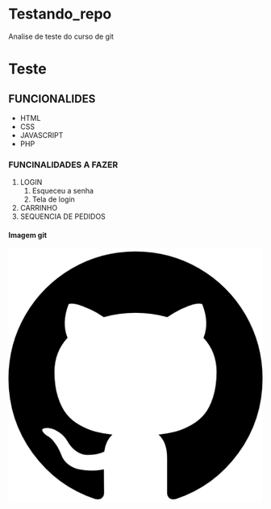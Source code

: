 # Testando_repo
Analise de teste do curso de git
# Teste


## FUNCIONALIDES ##

* HTML
* CSS 
* JAVASCRIPT
* PHP

### FUNCINALIDADES A FAZER ###

1. LOGIN
    1. Esqueceu a senha
    2. Tela de login
2. CARRINHO
3. SEQUENCIA DE PEDIDOS

#### Imagem git

![Logo git](25231.png)